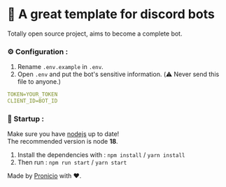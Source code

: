 # 🧬 A great template for discord bots

Totally open source project, aims to become a complete bot.

### ⚙️ Configuration : 
1. Rename `.env.example` in `.env`.
2. Open `.env` and put the bot's sensitive information. (⚠️ Never send this file to anyone.)
```yml
TOKEN=YOUR_TOKEN
CLIENT_ID=BOT_ID
```

### 🔌 Startup :
Make sure you have [nodejs](https://nodejs.org/) up to date!  
The recommended version is node **18**.
1. Install the dependencies with : `npm install` / `yarn install`
2. Then run : `npm run start` / `yarn start`

Made by [Pronicio](https://pronicio.dev/) with ❤️.

